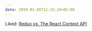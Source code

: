 ```yaml
---
date: 2019-01-05T11:15:24+02:00
---
```


Liked: [Redux vs. The React Context API](https://daveceddia.com/context-api-vs-redux/)
